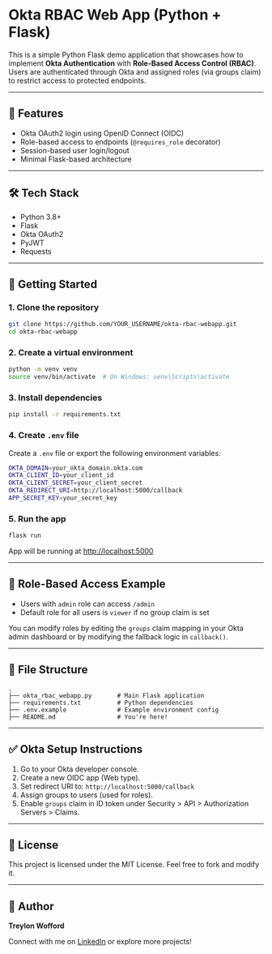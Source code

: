 # Okta RBAC Web App (Python + Flask)

This is a simple Python Flask demo application that showcases how to implement **Okta Authentication** with **Role-Based Access Control (RBAC)**. Users are authenticated through Okta and assigned roles (via groups claim) to restrict access to protected endpoints.

---

## 🚀 Features

- Okta OAuth2 login using OpenID Connect (OIDC)
- Role-based access to endpoints (`@requires_role` decorator)
- Session-based user login/logout
- Minimal Flask-based architecture

---

## 🛠️ Tech Stack

- Python 3.8+
- Flask
- Okta OAuth2
- PyJWT
- Requests

---

## 🧪 Getting Started

### 1. Clone the repository

```bash
git clone https://github.com/YOUR_USERNAME/okta-rbac-webapp.git
cd okta-rbac-webapp
```

### 2. Create a virtual environment

```bash
python -m venv venv
source venv/bin/activate  # On Windows: venv\Scripts\activate
```

### 3. Install dependencies

```bash
pip install -r requirements.txt
```

### 4. Create `.env` file

Create a `.env` file or export the following environment variables:

```bash
OKTA_DOMAIN=your_okta_domain.okta.com
OKTA_CLIENT_ID=your_client_id
OKTA_CLIENT_SECRET=your_client_secret
OKTA_REDIRECT_URI=http://localhost:5000/callback
APP_SECRET_KEY=your_secret_key
```

### 5. Run the app

```bash
flask run
```

App will be running at [http://localhost:5000](http://localhost:5000)

---

## 🔐 Role-Based Access Example

- Users with `admin` role can access `/admin`
- Default role for all users is `viewer` if no group claim is set

You can modify roles by editing the `groups` claim mapping in your Okta admin dashboard or by modifying the fallback logic in `callback()`.

---

## 📁 File Structure

```
.
├── okta_rbac_webapp.py       # Main Flask application
├── requirements.txt          # Python dependencies
├── .env.example              # Example environment config
├── README.md                 # You're here!
```

---

## ✅ Okta Setup Instructions

1. Go to your Okta developer console.
2. Create a new OIDC app (Web type).
3. Set redirect URI to: `http://localhost:5000/callback`
4. Assign groups to users (used for roles).
5. Enable `groups` claim in ID token under Security > API > Authorization Servers > Claims.

---

## 📜 License

This project is licensed under the MIT License. Feel free to fork and modify it.

---

## 👤 Author

**Treylon Wofford**

Connect with me on [LinkedIn](https://www.linkedin.com/in/treylon-wofford/) or explore more projects!

